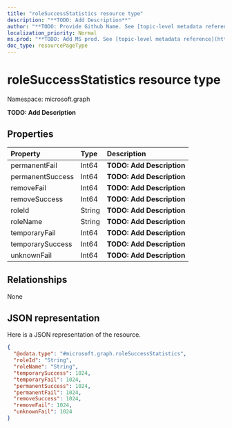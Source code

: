 ```yaml
---
title: "roleSuccessStatistics resource type"
description: "**TODO: Add Description**"
author: "**TODO: Provide Github Name. See [topic-level metadata reference](https://msgo.azurewebsites.net/add/document/guidelines/metadata.html#topic-level-metadata)**"
localization_priority: Normal
ms.prod: "**TODO: Add MS prod. See [topic-level metadata reference](https://msgo.azurewebsites.net/add/document/guidelines/metadata.html#topic-level-metadata)**"
doc_type: resourcePageType
---
```


# roleSuccessStatistics resource type


Namespace: microsoft.graph

**TODO: Add Description**

## Properties
|Property|Type|Description|
|:---|:---|:---|
|permanentFail|Int64|**TODO: Add Description**|
|permanentSuccess|Int64|**TODO: Add Description**|
|removeFail|Int64|**TODO: Add Description**|
|removeSuccess|Int64|**TODO: Add Description**|
|roleId|String|**TODO: Add Description**|
|roleName|String|**TODO: Add Description**|
|temporaryFail|Int64|**TODO: Add Description**|
|temporarySuccess|Int64|**TODO: Add Description**|
|unknownFail|Int64|**TODO: Add Description**|

## Relationships
None

## JSON representation
Here is a JSON representation of the resource.
<!-- {
  "blockType": "resource",
  "@odata.type": "microsoft.graph.roleSuccessStatistics"
}
-->
``` json
{
  "@odata.type": "#microsoft.graph.roleSuccessStatistics",
  "roleId": "String",
  "roleName": "String",
  "temporarySuccess": 1024,
  "temporaryFail": 1024,
  "permanentSuccess": 1024,
  "permanentFail": 1024,
  "removeSuccess": 1024,
  "removeFail": 1024,
  "unknownFail": 1024
}
```

